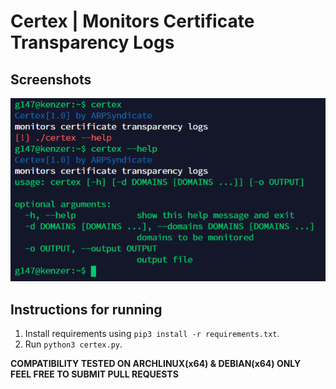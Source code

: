# Certex | Monitors Certificate Transparency Logs

## Screenshots
![certex](certex.png)

## Instructions for running
1. Install requirements using `pip3 install -r requirements.txt`.
2. Run `python3 certex.py`.<br>

**COMPATIBILITY TESTED ON ARCHLINUX(x64) & DEBIAN(x64) ONLY**<br>
**FEEL FREE TO SUBMIT PULL REQUESTS**
